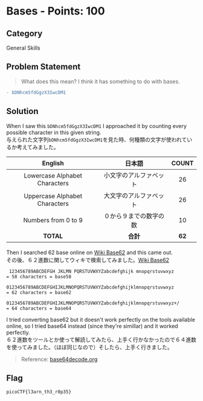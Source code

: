 # Bases - Points: 100
## Category
General Skills
## Problem Statement
> What does this mean? I think it has something to do with bases.
```diff 
- bDNhcm5fdGgzX3IwcDM1
``` 
## Solution 
When I saw this `bDNhcm5fdGgzX3IwcDM1`  I approached it by counting every possible character in this given string. <br>
与えられた文字列`bDNhcm5fdGgzX3IwcDM1`を見た時、何種類の文字が使われているか考えてみました。

|English|日本語|COUNT|
|:---:|:---:|:---:|
| Lowercase Alphabet Characters | 小文字のアルファベット | 26 |
| Uppercase Alphabet Characters | 大文字のアルファベット | 26 |
| Numbers from 0 to 9           | ０から９までの数字の数 | 10 |
| **TOTAL**                     |     **合計**　       | **62** |

Then I searched 62 base online on [Wiki Base62](https://en.wikipedia.org/wiki/Base62) and this came out.　<br>
その後、６２進数に関してウィキで検索してみました。[Wiki Base62](https://en.wikipedia.org/wiki/Base62)

```
 123456789ABCDEFGH JKLMN PQRSTUVWXYZabcdefghijk mnopqrstuvwxyz
= 58 characters = base58

0123456789ABCDEFGHIJKLMNOPQRSTUVWXYZabcdefghijklmnopqrstuvwxyz
= 62 characters = base62

0123456789ABCDEFGHIJKLMNOPQRSTUVWXYZabcdefghijklmnopqrstuvwxyz+/
= 64 characters = base64
```
I tried converting base62 but it doesn't work perfectly on the tools available online, so I tried base64 instead (since they're simillar) and it worked perfectly. </br>
６２進数をツールとか使って解読してみたら、上手く行かなかったので６４進数を使ってみました。（ほぼ同じなので）そしたら、上手く行きました。

> Reference: [base64decode.org](https://www.base64decode.org/) </br>
## Flag
`picoCTF{l3arn_th3_r0p35}`
